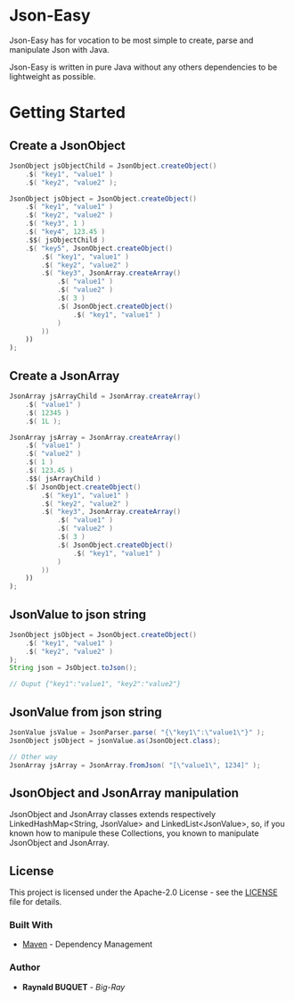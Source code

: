 # Json-Easy

Json-Easy has for vocation to be most simple to create, parse and manipulate Json with Java.

Json-Easy is written in pure Java without any others dependencies to be lightweight as possible.

# Getting Started
<!--
### Import library

#### Maven

```xml
<dependency>
  <groupId>fr.bigray</groupId>
  <artifactId>json-easy</artifactId>
  <version>1.1.0</version>
</dependency>
``` 

#### Gradle

```groovy
compile 'fr.bigray:json-easy:v1.1.0'
```
-->
## Create a JsonObject

```java
JsonObject jsObjectChild = JsonObject.createObject()
	.$( "key1", "value1" )
	.$( "key2", "value2" );

JsonObject jsObject = JsonObject.createObject()
    .$( "key1", "value1" )
    .$( "key2", "value2" )
    .$( "key3", 1 )
    .$( "key4", 123.45 )
    .$$( jsObjectChild )
    .$( "key5", JsonObject.createObject()
        .$( "key1", "value1" )
        .$( "key2", "value2" )
        .$( "key3", JsonArray.createArray()
            .$( "value1" )
            .$( "value2" )
            .$( 3 )
            .$( JsonObject.createObject()
                .$( "key1", "value1" )
            )
        ))
    ))
);
```

## Create a JsonArray

```java
JsonArray jsArrayChild = JsonArray.createArray()
	.$( "value1" )
	.$( 12345 )
	.$( 1L );

JsonArray jsArray = JsonArray.createArray()
    .$( "value1" )
    .$( "value2" )
    .$( 1 )
    .$( 123.45 )
    .$$( jsArrayChild )
    .$( JsonObject.createObject()
        .$( "key1", "value1" )
        .$( "key2", "value2" )
        .$( "key3", JsonArray.createArray()
            .$( "value1" )
            .$( "value2" )
            .$( 3 )
            .$( JsonObject.createObject()
                .$( "key1", "value1" )
            )
        ))
    ))
);
```

## JsonValue to json string

```java
JsonObject jsObject = JsonObject.createObject()
    .$( "key1", "value1" )
    .$( "key2", "value2" )
);
String json = JsObject.toJson();

// Ouput {"key1":"value1", "key2":"value2"}
```

## JsonValue from json string

```java
JsonValue jsValue = JsonParser.parse( "{\"key1\":\"value1\"}" );
JsonObject jsObject = jsonValue.as(JsonObject.class);

// Other way
JsonArray jsArray = JsonArray.fromJson( "[\"value1\", 1234]" );

```

## JsonObject and JsonArray manipulation

JsonObject and JsonArray classes extends respectively LinkedHashMap\<String, JsonValue\> and LinkedList\<JsonValue\>, so, if you known how to manipule these Collections, you known to manipulate JsonObject and JsonArray.

## License

This project is licensed under the Apache-2.0 License - see the [LICENSE](LICENSE) file for details.

### Built With

* [Maven](https://maven.apache.org/) - Dependency Management


### Author

* **Raynald BUQUET** - *Big-Ray*

